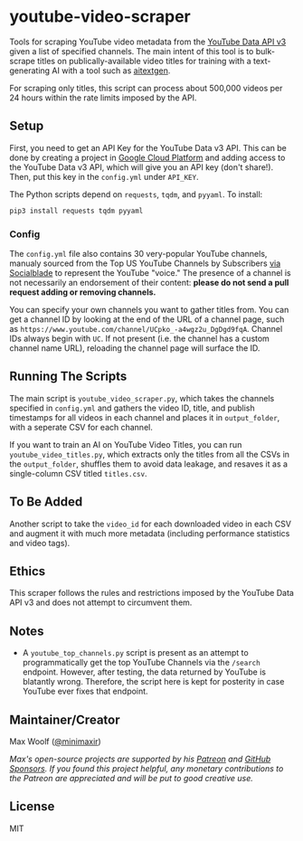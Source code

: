 # youtube-video-scraper

Tools for scraping YouTube video metadata from the [YouTube Data API v3](https://developers.google.com/youtube/v3) given a list of specified channels. The main intent of this tool is to bulk-scrape titles on publically-available video titles for training with a text-generating AI with a tool such as [aitextgen](https://github.com/minimaxir/aitextgen).

For scraping only titles, this script can process about 500,000 videos per 24 hours within the rate limits imposed by the API.

## Setup

First, you need to get an API Key for the YouTube Data v3 API. This can be done by creating a project in [Google Cloud Platform](https://console.cloud.google.com/) and adding access to the YouTube Data v3 API, which will give you an API key (don't share!). Then, put this key in the `config.yml` under `API_KEY`.

The Python scripts depend on `requests`, `tqdm`, and `pyyaml`. To install:

```sh
pip3 install requests tqdm pyyaml
```

### Config

The `config.yml` file also contains 30 very-popular YouTube channels, manualy sourced from the Top US YouTube Channels by Subscribers [via Socialblade](https://socialblade.com/youtube/top/100/mostsubscribed) to represent the YouTube "voice." The presence of a channel is not necessarily an endorsement of their content: **please do not send a pull request adding or removing channels.**

You can specify your own channels you want to gather titles from. You can get a channel ID by looking at the end of the URL of a channel page, such as `https://www.youtube.com/channel/UCpko_-a4wgz2u_DgDgd9fqA`. Channel IDs always begin with `UC`. If not present (i.e. the channel has a custom channel name URL), reloading the channel page will surface the ID.

## Running The Scripts

The main script is `youtube_video_scraper.py`, which takes the channels specified in `config.yml` and gathers the video ID, title, and publish timestamps for all videos in each channel and places it in `output_folder`, with a seperate CSV for each channel.

If you want to train an AI on YouTube Video Titles, you can run `youtube_video_titles.py`, which extracts only the titles from all the CSVs in the `output_folder`, shuffles them to avoid data leakage, and resaves it as a single-column CSV titled `titles.csv`.

## To Be Added

Another script to take the `video_id` for each downloaded video in each CSV and augment it with much more metadata (including performance statistics and video tags).

## Ethics

This scraper follows the rules and restrictions imposed by the YouTube Data API v3 and does not attempt to circumvent them.

## Notes

- A `youtube_top_channels.py` script is present as an attempt to programmatically get the top YouTube Channels via the `/search` endpoint. However, after testing, the data returned by YouTube is blatantly wrong. Therefore, the script here is kept for posterity in case YouTube ever fixes that endpoint.

## Maintainer/Creator

Max Woolf ([@minimaxir](https://minimaxir.com))

_Max's open-source projects are supported by his [Patreon](https://www.patreon.com/minimaxir) and [GitHub Sponsors](https://github.com/sponsors/minimaxir). If you found this project helpful, any monetary contributions to the Patreon are appreciated and will be put to good creative use._

## License

MIT
